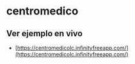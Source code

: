 # centromedico

## Ver ejemplo en vivo
- [https://centromedicolc.infinityfreeapp.com/](https://centromedicolc.infinityfreeapp.com/)
